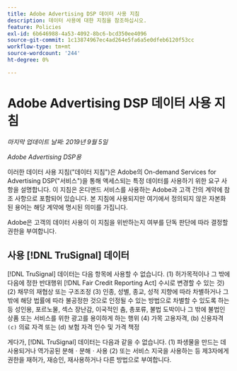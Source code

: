 ```yaml
---
title: Adobe Advertising DSP 데이터 사용 지침
description: 데이터 사용에 대한 지침을 참조하십시오.
feature: Policies
exl-id: 6b646988-4a53-4092-8bc6-bcd350ee4096
source-git-commit: 1c13874967ec4ad264e5fa6a5e0dfeb6120f53cc
workflow-type: tm+mt
source-wordcount: '244'
ht-degree: 0%

---
```


# Adobe Advertising DSP 데이터 사용 지침

*마지막 업데이트 날짜: 2019년 9월 5일*

*Adobe Advertising DSP용*

이러한 데이터 사용 지침(&quot;데이터 지침&quot;)은 Adobe의 On-demand Services for Advertising DSP(&quot;서비스&quot;)을 통해 액세스되는 특정 데이터를 사용하기 위한 요구 사항을 설명합니다. 이 지침은 온디맨드 서비스를 사용하는 Adobe과 고객 간의 계약에 참조 사항으로 포함되어 있습니다. 본 지침에 사용되지만 여기에서 정의되지 않은 자본화된 용어는 해당 계약에 명시된 의미를 가집니다.

Adobe은 고객의 데이터 사용이 이 지침을 위반하는지 여부를 단독 판단에 따라 결정할 권한을 부여합니다.

## 사용 [!DNL TruSignal] 데이터

[!DNL TruSignal] 데이터는 다음 항목에 사용할 수 없습니다. (1) 허가목적이나 그 밖에 다음에 정한 반대행위 [!DNL Fair Credit Reporting Act] 수시로 변경할 수 있는 것) (2) 채무의 재협상 또는 구조조정 (3) 인종, 성별, 종교, 성적 지향에 따라 차별하거나 그 밖에 해당 법률에 따라 불공정한 것으로 인정될 수 있는 방법으로 차별할 수 있도록 하는 등 성인용, 포르노물, 섹스 장난감, 이국적인 춤, 총포류, 불법 도박이나 그 밖에 불법인 상품 또는 서비스를 위한 광고를 용이하게 하는 행위 (4) 가목 고용자격, (b) 신용자격 `(c)` 의료 자격 또는 (d) 보험 자격 인수 및 가격 책정<!-- I used backticks in the previous sentence to prevent ( c ) from displaying as a copyright symbol. I think the OS does that. Using HTML code for the parentheses doesn't prevent it. -->

게다가, [!DNL TruSignal] 데이터는 다음과 같을 수 없습니다. (1) 파생물을 만드는 데 사용되거나 역가공된 분해ㆍ분해ㆍ사용 (2) 또는 서비스 지국을 사용하는 등 제3자에게 권한을 재허가, 재승인, 재사용하거나 다른 방법으로 부여합니다.
